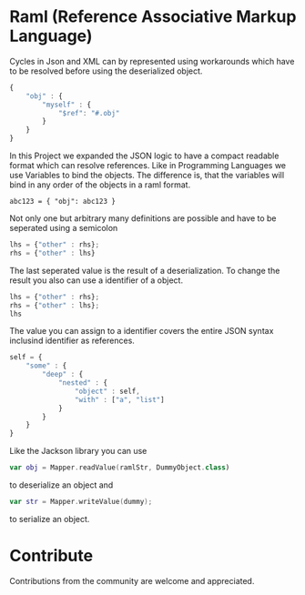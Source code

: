 # Raml (Reference Associative Markup Language)

Cycles in Json and XML can by represented using workarounds which have to be resolved before using the deserialized object.

```javascript
{
    "obj" : {
        "myself" : {
            "$ref": "#.obj"
        }
    }   
}
```

In this Project we expanded the JSON logic to have a compact readable format which can resolve references.
Like in Programming Languages we use Variables to bind the objects.
The difference is, that the variables will bind in any order of the objects in a raml format.

```
abc123 = { "obj": abc123 }  
```

Not only one but arbitrary many definitions are possible and have to be seperated using a semicolon

```javascript
lhs = {"other" : rhs};
rhs = {"other" : lhs}
```

The last seperated value is the result of a deserialization.
To change the result you also can use a identifier of a object.

```javascript
lhs = {"other" : rhs};
rhs = {"other" : lhs};
lhs
```

The value you can assign to a identifier covers the entire JSON syntax inclusind identifier as references.

```javascript
self = {
    "some" : {
        "deep" : {
            "nested" : {
                "object" : self, 
                "with" : ["a", "list"]
            }
        }
    }
}
```

Like the Jackson library you can use
```kotlin
var obj = Mapper.readValue(ramlStr, DummyObject.class)
```
to deserialize an object and
```kotlin
var str = Mapper.writeValue(dummy);
```
to serialize an object.

# Contribute

Contributions from the community are welcome and appreciated.